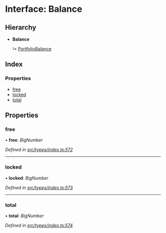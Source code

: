 # Interface: Balance

## Hierarchy

* **Balance**

  ↳ [PortfolioBalance](portfoliobalance.md)

## Index

### Properties

* [free](balance.md#free)
* [locked](balance.md#locked)
* [total](balance.md#total)

## Properties

###  free

• **free**: *BigNumber*

*Defined in [src/types/index.ts:572](https://github.com/PolymathNetwork/polymesh-sdk/blob/da0f7fd7/src/types/index.ts#L572)*

___

###  locked

• **locked**: *BigNumber*

*Defined in [src/types/index.ts:573](https://github.com/PolymathNetwork/polymesh-sdk/blob/da0f7fd7/src/types/index.ts#L573)*

___

###  total

• **total**: *BigNumber*

*Defined in [src/types/index.ts:574](https://github.com/PolymathNetwork/polymesh-sdk/blob/da0f7fd7/src/types/index.ts#L574)*
